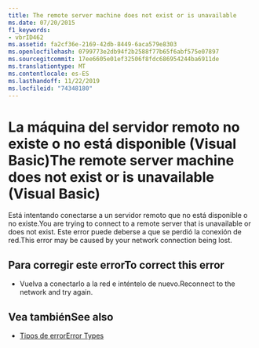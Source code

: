 ```yaml
---
title: The remote server machine does not exist or is unavailable
ms.date: 07/20/2015
f1_keywords:
- vbrID462
ms.assetid: fa2cf36e-2169-42db-8449-6aca579e8303
ms.openlocfilehash: 0799773e2db94f2b2588f77b65f6abf575e07897
ms.sourcegitcommit: 17ee6605e01ef32506f8fdc686954244ba6911de
ms.translationtype: MT
ms.contentlocale: es-ES
ms.lasthandoff: 11/22/2019
ms.locfileid: "74348180"
---
```

# <a name="the-remote-server-machine-does-not-exist-or-is-unavailable-visual-basic"></a><span data-ttu-id="19372-102">La máquina  del servidor remoto no existe o no está disponible (Visual Basic)</span><span class="sxs-lookup"><span data-stu-id="19372-102">The remote server machine does not exist or is unavailable (Visual Basic)</span></span>
<span data-ttu-id="19372-103">Está intentando conectarse a un servidor remoto que no está disponible o no existe.</span><span class="sxs-lookup"><span data-stu-id="19372-103">You are trying to connect to a remote server that is unavailable or does not exist.</span></span> <span data-ttu-id="19372-104">Este error puede deberse a que se perdió la conexión de red.</span><span class="sxs-lookup"><span data-stu-id="19372-104">This error may be caused by your network connection being lost.</span></span>  
  
## <a name="to-correct-this-error"></a><span data-ttu-id="19372-105">Para corregir este error</span><span class="sxs-lookup"><span data-stu-id="19372-105">To correct this error</span></span>  
  
- <span data-ttu-id="19372-106">Vuelva a conectarlo a la red e inténtelo de nuevo.</span><span class="sxs-lookup"><span data-stu-id="19372-106">Reconnect to the network and try again.</span></span>  
  
## <a name="see-also"></a><span data-ttu-id="19372-107">Vea también</span><span class="sxs-lookup"><span data-stu-id="19372-107">See also</span></span>

- [<span data-ttu-id="19372-108">Tipos de error</span><span class="sxs-lookup"><span data-stu-id="19372-108">Error Types</span></span>](../../visual-basic/programming-guide/language-features/error-types.md)
